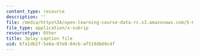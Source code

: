 ```yaml
---
content_type: resource
description: ''
file: /media/https%3A/open-learning-course-data-rc.s3.amazonaws.com/5-61-physical-chemistry-fall-2017/6fa1db2f5e8a07e084cbaf519db69c4f_iSqhxWjkq8.srt
file_type: application/x-subrip
resourcetype: Other
title: 3play caption file
uid: 6fa1db2f-5e8a-07e0-84cb-af519db69c4f
---
```

